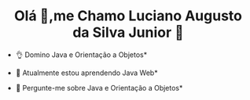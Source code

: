 <h1 align="center">Olá 👋,me Chamo Luciano Augusto da Silva Junior 🚀</h1>

- 👌 Domino Java e Orientação a Objetos*

- 🌱 Atualmente estou aprendendo Java Web*

 - 💬 Pergunte-me sobre Java e Orientação a Objetos*
